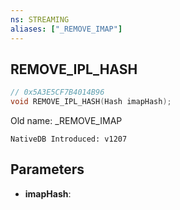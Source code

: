 ```yaml
---
ns: STREAMING
aliases: ["_REMOVE_IMAP"]
---
```

## REMOVE_IPL_HASH

```c
// 0x5A3E5CF7B4014B96
void REMOVE_IPL_HASH(Hash imapHash);
```

Old name: _REMOVE_IMAP

```
NativeDB Introduced: v1207
```

## Parameters
* **imapHash**:
